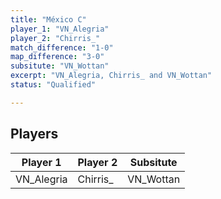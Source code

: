 ```yaml
---
title: "México C"
player_1: "VN_Alegria"
player_2: "Chirris_"
match_difference: "1-0"
map_difference: "3-0"
subsitute: "VN_Wottan"
excerpt: "VN_Alegria, Chirris_ and VN_Wottan"
status: "Qualified"

---
```

## Players

| Player 1 | Player 2 | Subsitute |
| -- | -- | -- |
| VN_Alegria | Chirris_ | VN_Wottan |
